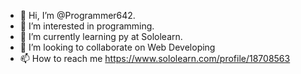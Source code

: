 - 👋 Hi, I’m @Programmer642.
- 👀 I’m interested in programming.
- 🌱 I’m currently learning py at Sololearn.
- 💞️ I’m looking to collaborate on Web Developing
- 📫 How to reach me https://www.sololearn.com/profile/18708563

<!---
Programmer642/Programmer642 is a ✨ special ✨ repository because its `README.md` (this file) appears on your GitHub profile.
You can click the Preview link to take a look at your changes.
--->
